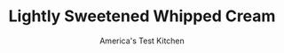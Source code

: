 ---
layout: ../../layouts/MarkdownPostLayout.astro
title: Lightly Sweetened Whipped Cream
author: America's Test Kitchen
pubDate: 2023-03-15
description: "A dollop of this lightly sweetened whipped cream is all you need to perfectly accent your favorite cake or dessert."
image_url: https://res.cloudinary.com/hksqkdlah/image/upload/ar_1:1,c_fill,dpr_2.0,f_auto,fl_lossy.progressive.strip_profile,g_faces:auto,q_auto:low,w_344/9474_sfs-bourbonwhippedcreamv2-5
tags: ["Desserts or Baked Goods","Cook's Extras"]
calories: 1287
protein: 
carbohydrates: 
fats: 
fiber: 
ingredients: ["1 1/2 cups, heavy cream, chilled","1 1/2 tablespoons, confectioners' sugar","3/4 teaspoon, vanilla extract"]
serves: 24
time: "6 minutes"
instructions: ["Using stand mixer fitted with whisk, whip cream, sugar, and vanilla on medium-low speed until foamy, about 1 minute. Increase speed to high and whip until stiff peaks form, 1 to 3 minutes."]
nutrition: ["11 mg Potassium","9 mg Phosphorus","9 mg Calcium","1 mg Magnesium","5 mg Sodium","5 g Fat","1 g Monounsaturated","20 mg Cholesterol","3 g Saturated","8 g Water","61 µg Vitamin A","53 kcal Energy","1287 calories"]
notes: "Confectioners’ sugar produces a more stable whipped cream than granulated sugar does."
---